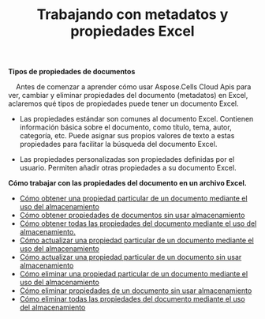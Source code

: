 ﻿---
title: Trabajando con metadatos y propiedades Excel
second_title: Aspose.Cells Cloud Documen
linktitle: Metadatos y propiedades
type: docs
url: /es/metadata/
aliases: [/document-properties/,/working-with-document-properties/]
keywords: Get, delete, and update metadata from excel files
description: Aspose.Cells Cloud REST API permite obtener, eliminar y actualizar metadatos de archivos de Excel. El SDK es compatible con varios lenguajes de desarrollo, como Android, C#, Go, Java, NodeJS, Perl, PHP, Python, Ruby y Swift.
weight: 100
kwords: Excel, Office Nube, REST API, Hoja de cálculo, PDF, CSV, JSON, Markdown, Metadatos y Propiedades
---
**Tipos de propiedades de documentos**

&nbsp;&nbsp;&nbsp;&nbsp;Antes de comenzar a aprender cómo usar Aspose.Cells Cloud Apis para ver, cambiar y eliminar propiedades del documento (metadatos) en Excel, aclaremos qué tipos de propiedades puede tener un documento Excel.

- Las propiedades estándar son comunes al documento Excel. Contienen información básica sobre el documento, como título, tema, autor, categoría, etc. Puede asignar sus propios valores de texto a estas propiedades para facilitar la búsqueda del documento Excel.

- Las propiedades personalizadas son propiedades definidas por el usuario. Permiten añadir otras propiedades a su documento Excel.

**Cómo trabajar con las propiedades del documento en un archivo Excel.**

- [Cómo obtener una propiedad particular de un documento mediante el uso del almacenamiento](/cells/es/document-properties/get/)
- [Cómo obtener propiedades de documentos sin usar almacenamiento](/cells/es/metadata/get/)
- [Cómo obtener todas las propiedades del documento mediante el uso del almacenamiento.](/cells/es/document-properties/get-all/)
- [Cómo actualizar una propiedad particular de un documento mediante el uso del almacenamiento](/cells/es/document-properties/update/)
- [Cómo actualizar una propiedad particular de un documento sin usar almacenamiento](/cells/es/metadata/update/)
- [Cómo eliminar una propiedad particular de un documento mediante el uso del almacenamiento](/cells/es/document-properties/delete/)
- [Cómo eliminar propiedades de un documento sin usar almacenamiento](/cells/es/metadata/delete/)
- [Cómo eliminar todas las propiedades del documento mediante el uso del almacenamiento](/cells/es/document-properties/clear/)
